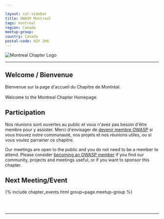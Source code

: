 ```yaml
---

layout: col-sidebar
title: OWASP Montreal
tags: montreal
region: Canada
meetup-group:
country: Canada
postal-code: H2Y 2H6
---
```


![Montreal Chapter Logo](assets/images/OWASP_Montreal.png)

---
## Welcome / Bienvenue
Bienvenue sur la page d'accueil du Chapitre de Montréal.
<br>
<br>
Welcome to the Montreal Chapter Homepage.

## Participation
Nos réunions sont ouvertes au public et vous n'avez pas besoin d'être membre pour y assister. Merci d'envisager de [devenir membre OWASP](https://owasp.org/membership/) si vous trouvez notre communauté, nos projets et nos réunions utiles, ou si vous voulez parrainer ce chapitre.

Our meetings are open to the public and you do not need to be a member to attend. Please consider [becoming an OWASP member](https://owasp.org/membership/) if you find our community, projects and meetings useful, or if you want to sponsor this chapter.

Next Meeting/Event <!-- You should keep this section as it will populate your meetup events -->
---------------------
{% include chapter_events.html group=page.meetup-group %}

<br>
<br>

---------------------

<br>

